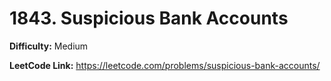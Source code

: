 # 1843. Suspicious Bank Accounts

**Difficulty:** Medium

**LeetCode Link:** https://leetcode.com/problems/suspicious-bank-accounts/

